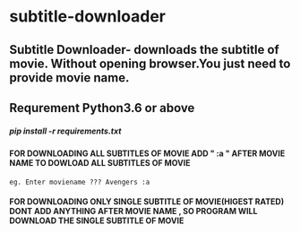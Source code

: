 # subtitle-downloader

## Subtitle Downloader- downloads the subtitle of movie. Without opening browser.You just need to provide movie name. ##

## Requrement Python3.6 or above ##

##### pip install -r requirements.txt #####


#### FOR DOWNLOADING ALL SUBTITLES OF MOVIE ADD " :a " AFTER MOVIE NAME TO DOWLOAD ALL SUBTITLES OF MOVIE ####

    eg. Enter moviename ??? Avengers :a


#### FOR DOWNLOADING ONLY SINGLE SUBTITLE OF MOVIE(HIGEST RATED) DONT ADD ANYTHING AFTER MOVIE NAME , SO PROGRAM WILL DOWNLOAD THE SINGLE SUBTITLE OF MOVIE ####



